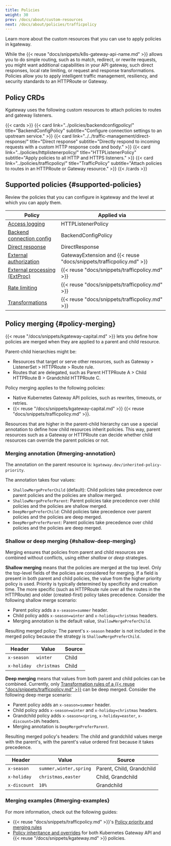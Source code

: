 ```yaml
---
title: Policies
weight: 30
prev: /docs/about/custom-resources
next: /docs/about/policies/trafficpolicy
---
```


Learn more about the custom resources that you can use to apply policies in kgateway. 


While the {{< reuse "docs/snippets/k8s-gateway-api-name.md" >}} allows you to do simple routing, such as to match, redirect, or rewrite requests, you might want additional capabilities in your API gateway, such direct responses, local rate limiting, or request and response transformations. Policies allow you to apply intelligent traffic management, resiliency, and security standards to an HTTPRoute or Gateway. 

## Policy CRDs

Kgateway uses the following custom resources to attach policies to routes and gateway listeners. 

{{< cards >}}
  {{< card link="../policies/backendconfigpolicy/" title="BackendConfigPolicy" subtitle="Configure connection settings to an upstream service." >}}
  {{< card link="../../traffic-management/direct-response/" title="Direct response" subtitle="Directly respond to incoming requests with a custom HTTP response code and body." >}}
  {{< card link="../policies/httplistenerpolicy/" title="HTTPListenerPolicy" subtitle="Apply policies to all HTTP and HTTPS listeners." >}}
  {{< card link="../policies/trafficpolicy/" title="TrafficPolicy" subtitle="Attach policies to routes in an HTTPRoute or Gateway resource." >}}
{{< /cards >}}



## Supported policies {#supported-policies}

Review the policies that you can configure in kgateway and the level at which you can apply them.   

| Policy | Applied via |
| -- | -- | 
| [Access logging](../../security/access-logging) | HTTPListenerPolicy |
| [Backend connection config](../../resiliency/connection)| BackendConfigPolicy | 
| [Direct response](../../traffic-management/direct-response/) | DirectResponse | 
| [External authorization](../../security/external-auth) | GatewayExtension and {{< reuse "docs/snippets/trafficpolicy.md" >}} |
| [External processing (ExtProc)](../../traffic-management/extproc/) | {{< reuse "docs/snippets/trafficpolicy.md" >}} | 
| [Rate limiting](../../security/ratelimit/) | {{< reuse "docs/snippets/trafficpolicy.md" >}} | 
| [Transformations](../../traffic-management/transformations) | {{< reuse "docs/snippets/trafficpolicy.md" >}} | 

## Policy merging {#policy-merging}

{{< reuse "/docs/snippets/kgateway-capital.md" >}} lets you define how policies are merged when they are applied to a parent and child resource. 

Parent-child hierarchies might be:

* Resources that target or serve other resources, such as Gateway > ListenerSet > HTTPRoute > Route rule.
* Routes that are delegated, such as Parent HTTPRoute A > Child HTTPRoute B > Grandchild HTTPRoute C.

Policy merging applies to the following policies:

* Native Kubernetes Gateway API policies, such as rewrites, timeouts, or retries.
* {{< reuse "/docs/snippets/kgateway-capital.md" >}} {{< reuse "docs/snippets/trafficpolicy.md" >}}.

Resources that are higher in the parent-child hierarchy can use a special annotation to define how child resources inherit policies. This way, parent resources such as a Gateway or HTTPRoute can decide whether child resources can override the parent policies or not.

### Merging annotation {#merging-annotation}

The annotation on the parent resource is: `kgateway.dev/inherited-policy-priority`.

The annotation takes four values:

- `ShallowMergePreferChild` (default): Child policies take precedence over parent policies and the policies are shallow merged.
- `ShallowMergePreferParent`: Parent policies take precedence over child policies and the policies are shallow merged.
- `DeepMergePreferChild`: Child policies take precedence over parent policies and the policies are deep merged.
- `DeepMergePreferParent`: Parent policies take precedence over child policies and the policies are deep merged.

### Shallow or deep merging {#shallow-deep-merging}

Merging ensures that policies from parent and child resources are combined without conflicts, using either _shallow_ or _deep_ strategies.

**Shallow merging** means that the policies are merged at the top level. Only the top-level fields of the policies are considered for merging. If a field is present in both parent and child policies, the value from the higher priority policy is used. Priority is typically determined by specificity and creation time. The more specific (such as HTTPRoute rule over all the routes in the HTTPRoute) and older (created-first) policy takes precedence. Consider the following shallow merge scenario:

* Parent policy adds a `x-season=summer` header.
* Child policy adds `x-season=winter` and `x-holiday=christmas` headers.
* Merging annotation is the default value, `ShallowMergePreferChild`.

Resulting merged policy: The parent's `x-season` header is not included in the merged policy because the strategy is `ShallowMergePreferChild`.

| Header | Value | Source |
| -- | -- | -- |
| `x-season` | `winter` | Child |
| `x-holiday` | `christmas` | Child |

**Deep merging** means that values from both parent and child policies can be combined. Currently, only [Transformation rules of a {{< reuse "docs/snippets/trafficpolicy.md" >}}](../../traffic-management/transformations) can be deep merged. Consider the following deep merge scenario:

* Parent policy adds an `x-season=summer` header.
* Child policy adds `x-season=winter` and `x-holiday=christmas` headers.
* Grandchild policy adds `x-season=spring`, `x-holiday=easter`, `x-discount=10%` headers.
* Merging annotation is `DeepMergePreferParent`.

Resulting merged policy's headers: The child and grandchild values merge with the parent's, with the parent's value ordered first because it takes precedence.

| Header | Value | Source |
| -- | -- | -- |
| `x-season` | `summer,winter,spring` | Parent, Child, Grandchild |
| `x-holiday` | `christmas,easter` | Child, Grandchild |
| `x-discount` | `10%` | Grandchild |

### Merging examples {#merging-examples}

For more information, check out the following guides:

* {{< reuse "docs/snippets/trafficpolicy.md" >}}'s [Policy priority and merging rules](../policies/trafficpolicy/#policy-priority-and-merging-rules)
* [Policy inheritance and overrides](../../traffic-management/route-delegation/inheritance/) for both Kubernetes Gateway API and {{< reuse "/docs/snippets/kgateway.md" >}} policies.
